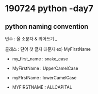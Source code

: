 # 190724 python -day7

## python naming convention

변수 : 올 소문자 & 띄어쓰기 _

클래스 : 단어 첫 글자 대문자 ex) MyFirstName



- my_first_name : snake_case
- MyFirstName : UpperCamelCase
- myFIrstName : lowerCamelCase

- MYFIRSTNAME : ALLCAPITAL

